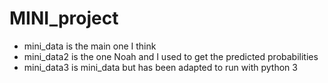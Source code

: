 # MINI_project

- mini_data is the main one I think
- mini_data2 is the one Noah and I used to get the predicted probabilities
- mini_data3 is mini_data but has been adapted to run with python 3

